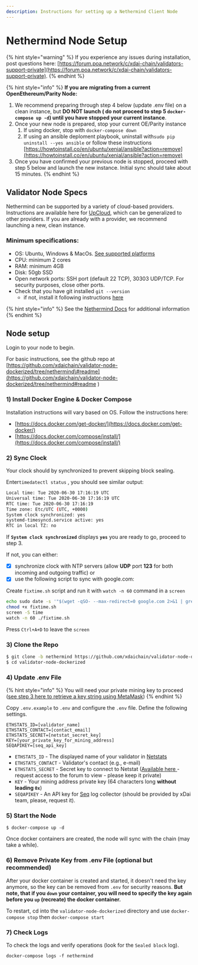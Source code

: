 ```yaml
---
description: Instructions for setting up a Nethermind Client Node
---
```


# Nethermind Node Setup

{% hint style="warning" %}
If you experience any issues during installation, post questions here: [https://forum.poa.network/c/xdai-chain/validators-support-private](https://forum.poa.network/c/xdai-chain/validators-support-private).
{% endhint %}

{% hint style="info" %}
**If you are migrating from a current OpenEthereum/Parity Node:** 

1. We recommend preparing through step 4 below \(update .env file\) on a clean instance, but **DO NOT launch \( do not proceed to step 5 `docker-compose up -d`\) until you have stopped your current instance**. 
2. Once your new node is prepared, stop your current OE/Parity instance
   1. If using docker, stop with `docker-compose down` 
   2. If using an ansible deploment playbook, uninstall with`sudo pip uninstall --yes ansible` or follow these instructions [https://howtoinstall.co/en/ubuntu/xenial/ansible?action=remove](https://howtoinstall.co/en/ubuntu/xenial/ansible?action=remove) 
3. Once you have confirmed your previous node is stopped, proceed with step 5 below and launch the new instance.  Initial sync should take about 15 minutes.
{% endhint %}

## Validator Node Specs

Nethermind can be supported by a variety of cloud-based providers. Instructions are available here for [UpCloud](https://docs.nethermind.io/nethermind/guides-and-helpers/cloud-providers/upcloud), which can be generalized to other providers. If you are already with a provider, we recommend launching a new, clean instance.

### Minimum specifications:

* OS: Ubuntu,  Windows & MacOs. [See supported platforms ](https://docs.nethermind.io/nethermind/first-steps-with-nethermind/supported-platforms)
* CPU: minimum 2 cores
* RAM: minimum 4GB
* Disk: 50gb SSD
* Open network ports: SSH port \(default 22 TCP\), 30303 UDP/TCP. For security purposes, close other ports.
* Check that you have git installed `git --version`
  * if not, install it following instructions [here](https://git-scm.com/book/en/v2/Getting-Started-Installing-Git)

{% hint style="info" %}
See the [Nethermind Docs](https://docs.nethermind.io/nethermind/) for additional information
{% endhint %}

## Node setup

Login to your node to begin.

For basic instructions, see the github repo at [https://github.com/xdaichain/validator-node-dockerized/tree/nethermind\#readme](https://github.com/xdaichain/validator-node-dockerized/tree/nethermind#readme
)

### 1\) Install Docker Engine & Docker Compose

Installation instructions will vary based on OS. Follow the instructions here:

* [https://docs.docker.com/get-docker/](https://docs.docker.com/get-docker/) 
* [https://docs.docker.com/compose/install/](https://docs.docker.com/compose/install/)

### 2\) Sync Clock

Your clock should by synchronized to prevent skipping block sealing.

 Enter`timedatectl status` , you should see similar output:

```bash
Local time: Tue 2020-06-30 17:16:19 UTC
Universal time: Tue 2020-06-30 17:16:19 UTC
RTC time: Tue 2020-06-30 17:16:19
Time zone: Etc/UTC (UTC, +0000)
System clock synchronized: yes
systemd-timesyncd.service active: yes
RTC in local TZ: no
```

If **`System clock synchronized`** displays **`yes`**   you are ready to go, proceed to step 3.

If not, you can either:

* [x] synchronize clock with NTP servers \(allow **UDP** port **123** for both incoming and outgoing traffic\) or
* [x] use the following script to sync with google.com:

Create `fixtime.sh` script and run it with `watch -n 60` command in a `screen`

```bash
echo sudo date -s '"$(wget -qSO- --max-redirect=0 google.com 2>&1 | grep Date: | cut -d' ' -f5-8)Z"' > fixtime.sh
chmod +x fixtime.sh
screen -S time
watch -n 60 ./fixtime.sh
```

Press `Ctrl+A+D` to leave the `screen`

### 3\) Clone the Repo

```bash
$ git clone -b nethermind https://github.com/xdaichain/validator-node-dockerized
$ cd validator-node-dockerized
```

### 4\) Update .env File

{% hint style="info" %}
You will need your private mining key to proceed \([see step 3 here to retrieve a key string using MetaMask](https://github.com/xdaichain/validator-node-dockerized/tree/nethermind#readme)\)
{% endhint %}

Copy `.env.example` to `.env` and configure the `.env` file. Define the following settings.

```text
ETHSTATS_ID=[validator_name]
ETHSTATS_CONTACT=[contact_email]
ETHSTATS_SECRET=[netstat_secret_key]
KEY=[your_private_key_for_mining_address]
SEQAPIKEY=[seq_api_key]
```

* `ETHSTATS_ID` - The displayed name of your validator in [Netstats](https://dai-netstat.poa.network/)
* `ETHSTATS_CONTACT` - Validator's contact \(e.g., e-mail\)
* `ETHSTATS_SECRET` - Secret key to connect to Netstat \([Available here ](https://forum.poa.network/t/netstats-server-info/2781)- request access to the forum to view - please keep it private\)
* `KEY` - Your mining address private key \(64 characters long **without leading `0x`**\)
* `SEQAPIKEY` - An API key for [Seq](https://datalust.co/seq) log collector \(should be provided by xDai team, please, request it\).

### 5\) Start the Node

```text
$ docker-compose up -d
```

Once docker containers are created, the node will sync with the chain \(may take a while\).

### 6\) Remove Private Key from .env File \(optional but recommended\)

After your docker container is created and started, it doesn't need the key anymore, so the key can be removed from `.env` for security reasons. **But note, that if you `down` your container, you will need to specify the key again before you `up` \(recreate\) the docker container.**

To restart, cd into the  `validator-node-dockerized` directory and use `docker-compose stop` then `docker-compose start`

### 7\) Check Logs

To check the logs and verify operations \(look for the `Sealed block` log\).

```text
docker-compose logs -f nethermind
```


